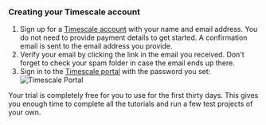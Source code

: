 <Procedure>

### Creating your Timescale account

1.  Sign up for a [Timescale account][sign-up] with your
    name and email address. You do not need to provide payment details to
    get started. A confirmation email is sent to the email address you provide.
1.  Verify your email by clicking the link in the email you received. Don't
    forget to check your spam folder in case the email ends up there.
1.  Sign in to the [Timescale portal][tsc-portal] with the
    password you set:
    <img
      class="main-content__illustration"
      src="https://s3.amazonaws.com/assets.timescale.com/docs/images/tsc-portal-noservices.webp"
      width={1375} height={944}
      alt="Timescale Portal"
    />

<Highlight type="important">
Your trial is completely free for you to use for the first
thirty days. This gives you enough time to complete all the tutorials and run a
few test projects of your own.
</Highlight>

</Procedure>

[sign-up]: https://console.cloud.timescale.com/signup
[tsc-portal]: https://console.cloud.timescale.com/
